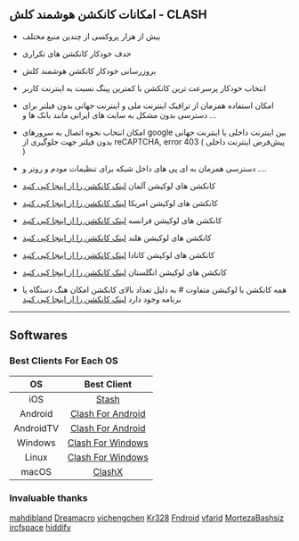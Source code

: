 ##   امکانات کانکشن هوشمند کلش - CLASH

- بیش از هزار پروکسی از چندین منبع مختلف
- حدف خودکار کانکشن های تکراری
- بروزرسانی خودکار کانکشن هوشمند کلش
- انتخاب خودکار پرسرعت ترین کانکشن با کمترین پینگ نسبت به اینترنت کاربر
- امکان استفاده همزمان از ترافیک اینترنت ملی و اینترنت جهانی بدون فیلتر برای دسترسی بدون مشکل به سایت های ایرانی مانند بانک ها و ...
- امکان انتخاب نحوه اتصال به سرورهای google بین اینترنت داخلی یا اینترنت جهانی بدون فیلتر جهت جلوگیری از reCAPTCHA, error 403 ( پیش‌فرض اینترنت داخلی )
- دسترسی همزمان به ای پی های داخل شبکه برای تنظیمات مودم و روتر و ....

- کانکشن های لوکیشن آلمان [لینک کانکشن را از اینجا کپی کنید](https://raw.githubusercontent.com/brommbromley/Smart-Clash/main/germany.yaml)

- کانکشن های لوکیشن امریکا [لینک کانکشن را از اینجا کپی کنید](https://raw.githubusercontent.com/brommbromley/Smart-Clash/main/us.yaml)

- کانکشن های لوکیشن فرانسه [لینک کانکشن را از اینجا کپی کنید](https://raw.githubusercontent.com/brommbromley/Smart-Clash/main/france.yaml)

- کانکشن های لوکیشن هلند [لینک کانکشن را از اینجا کپی کنید](https://raw.githubusercontent.com/brommbromley/Smart-Clash/main/netherlands.yaml)

- کانکشن های لوکیشن کانادا [لینک کانکشن را از اینجا کپی کنید](https://raw.githubusercontent.com/brommbromley/Smart-Clash/main/canada.yaml)

- کانکشن های لوکیشن انگلستان [لینک کانکشن را از اینجا کپی کنید](https://raw.githubusercontent.com/brommbromley/Smart-Clash/main/uk.yaml)

- همه کانکشن با لوکیشن متفاوت # به دلیل تعداد بالای کانکشن امکان هنگ دستگاه یا برنامه وجود دارد [لینک کانکشن را از اینجا کپی کنید](https://raw.githubusercontent.com/brommbromley/Smart-Clash/main/all.yaml)


-------------------------------------------------

## Softwares

  ### Best Clients For Each OS

|    OS   |              Best Client               |
|:-------:|:--------------------------------------:|
|   iOS   |            [Stash](https://apps.apple.com/us/app/stash-rule-based-proxy/id1596063349)         |
| Android |            [Clash For Android](https://github.com/Kr328/ClashForAndroid/releases)         |
|AndroidTV|            [Clash For Android](https://github.com/Kr328/ClashForAndroid/releases)         |
| Windows |            [Clash For Windows](https://github.com/Fndroid/clash_for_windows_pkg/releases)         |
|  Linux  |           [Clash For Windows](https://github.com/Fndroid/clash_for_windows_pkg/releases)          |
|  macOS  |       [ClashX](https://github.com/yichengchen/clashX/releases) | [Clash For Windows](https://github.com/Fndroid/clash_for_windows_pkg/releases)     |


### Invaluable thanks

[mahdibland](https://github.com/mahdibland/V2RayAggregator)
[Dreamacro](https://github.com/Dreamacro/clash)
[yichengchen](https://github.com/yichengchen/clashX)
[Kr328](https://github.com/Kr328/ClashForAndroid)
[Fndroid](https://github.com/Fndroid/clash_for_windows_pkg)
[vfarid](https://github.com/vfarid)
[MortezaBashsiz](https://github.com/MortezaBashsiz)
[ircfspace](https://github.com/ircfspace)
[hiddify](https://github.com/hiddify/hiddify-config)
